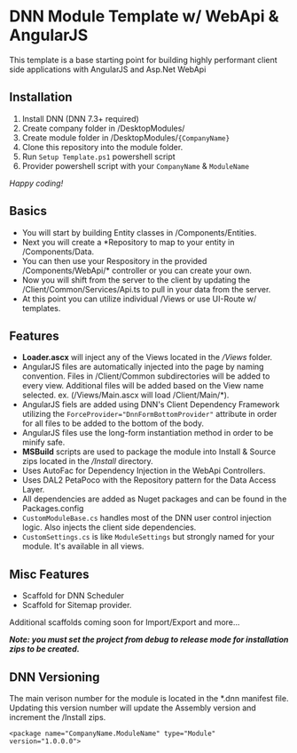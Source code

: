 # DNN Module Template w/ WebApi & AngularJS

This template is a base starting point for building highly performant client side applications
with AngularJS and Asp.Net WebApi

## Installation

1. Install DNN (DNN 7.3+ required)
2. Create company folder in /DesktopModules/
3. Create module folder in /DesktopModules/<code>{CompanyName}</code>
4. Clone this repository into the module folder.
5. Run <code>Setup Template.ps1</code> powershell script
6. Provider powershell script with your <code>CompanyName</code> & <code>ModuleName</code>

*Happy coding!*

## Basics

- You will start by building Entity classes in /Components/Entities.
- Next you will create a *Repository to map to your entity in /Components/Data.
- You can then use your Respository in the provided /Components/WebApi/* controller or you can create your own.
- Now you will shift from the server to the client by updating the /Client/Common/Services/Api.ts to pull in your data from the server.
- At this point you can utilize individual /Views or use UI-Route w/ templates.


## Features

- **Loader.ascx** will inject any of the Views located in the */Views* folder.
- AngularJS files are automatically injected into the page by naming convention. Files in /Client/Common subdirectories will be added to every view. 
Additional files will be added based on the View name selected. ex. (/Views/Main.ascx will load /Client/Main/*).
- AngularJS fiels are added using DNN's Client Dependency Framework utilizing the <code>ForceProvider="DnnFormBottomProvider"</code> attribute in order for all files to be added to the bottom of the body.
- AngularJS files use the long-form instantiation method in order to be minify safe.
- **MSBuild** scripts are used to package the module into Install & Source zips located in the */Install* directory. 
- Uses AutoFac for Dependency Injection in the WebApi Controllers.
- Uses DAL2 PetaPoco with the Repository pattern for the Data Access Layer.
- All dependencies are added as Nuget packages and can be found in the Packages.config
- <code>CustomModuleBase.cs</code> handles most of the DNN user control injection logic. Also injects the client side dependencies.
- <code>CustomSettings.cs</code> is like <code>ModuleSettings</code> but strongly named for your module. It's available in all views.

## Misc Features

- Scaffold for DNN Scheduler
- Scaffold for Sitemap provider.

Additional scaffolds coming soon for Import/Export and more...

***Note: you must set the project from debug to release mode for installation zips to be created.***

## DNN Versioning

The main verison number for the module is located in the *.dnn manifest file. Updating this version number will update the Assembly version and increment the /Install zips.

```
<package name="CompanyName.ModuleName" type="Module" version="1.0.0.0">
```
